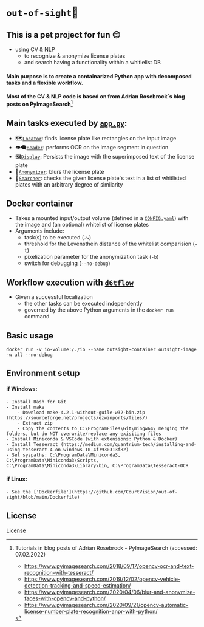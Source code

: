 # `out-of-sight`:eyes:
## This is a pet project for fun :blush:
- using CV & NLP 
    - to recognize & anonymize license plates 
    - and search having a functionality within a whitlelist DB
#### Main purpose is to create a containarized Python app with decomposed tasks and a flexible workflow.
#### Most of the CV & NLP code is based on from Adrian Rosebrock´s blog posts on PyImageSearch[^1]

## Main tasks executed by [`app.py`](https://github.com/CourtVision/out-of-sight/blob/main/outsight/app.py):
- :world_map:[`Locator`](https://github.com/CourtVision/out-of-sight/blob/main/outsight/utils/locator.py): finds license plate like rectangles on the input image
- :eye_speech_bubble:[`Reader`](https://github.com/CourtVision/out-of-sight/blob/main/outsight/utils/reader.py): performs OCR on the image segment in question
- :framed_picture:[`Display`](https://github.com/CourtVision/out-of-sight/blob/main/outsight/utils/display.py): Persists the image with the superimposed text of the license plate
- :see_no_evil:[`Anonymizer`](https://github.com/CourtVision/out-of-sight/blob/main/outsight/utils/anonymizer.py): blurs the license plate 
- :scroll:[`Searcher`](https://github.com/CourtVision/out-of-sight/blob/main/outsight/utils/searcher.py): checks the given license plate´s text in a list of whitlisted plates with an arbitrary degree of similarity

## Docker container
- Takes a mounted input/output volume (defined in a [`CONFIG.yaml`](https://github.com/CourtVision/out-of-sight/blob/main/CONFIG.yaml)) with the image and (an optional) whitelist of license plates
- Arguments include:
    -  task(s) to be executed (`-w`)
    -  threshold for the Levensthein distance of the whitelist comparision (`-t`)
    -  pixelization parameter for the anonymization task (`-b`)
    -  switch for debugging (`--no-debug`)

## Workflow execution with [`d6tflow`](https://github.com/d6t/d6tflow)
- Given a successful localization
    - the other tasks can be executed independently
    - governed by the above Python arguments in the `docker run` command

## Basic usage
`docker run -v io-volume:/./io --name outsight-container outsight-image -w all --no-debug`

## Environment setup
#### if Windows:
    - Install Bash for Git
    - Install make
        - Download make-4.2.1-without-guile-w32-bin.zip (https://sourceforge.net/projects/ezwinports/files/)
        - Extract zip
        - Copy the contents to C:\ProgramFiles\Git\mingw64\ merging the folders, but do NOT overwrite/replace any exisiting files    
    - Install Miniconda & VSCode (with extensions: Python & Docker)
    - Install Tesseract (https://medium.com/quantrium-tech/installing-and-using-tesseract-4-on-windows-10-4f7930313f82)
    - Set syspaths: C:\ProgramData\Miniconda3, C:\ProgramData\Miniconda3\Scripts, C:\ProgramData\Miniconda3\Library\bin, C:\ProgramData\Tesseract-OCR
#### if Linux:
    - See the ['Dockerfile'](https://github.com/CourtVision/out-of-sight/blob/main/Dockerfile)

## License
[License](https://github.com/CourtVision/out-of-sight/blob/main/outsight/LICENSE)


[^1]: Tutorials in blog posts of Adrian Rosebrock - PyImageSearch (accessed: 07.02.2022)
      - https://www.pyimagesearch.com/2018/09/17/opencv-ocr-and-text-recognition-with-tesseract/
      - https://www.pyimagesearch.com/2019/12/02/opencv-vehicle-detection-tracking-and-speed-estimation/
      - https://www.pyimagesearch.com/2020/04/06/blur-and-anonymize-faces-with-opencv-and-python/
      - https://www.pyimagesearch.com/2020/09/21/opencv-automatic-license-number-plate-recognition-anpr-with-python/
